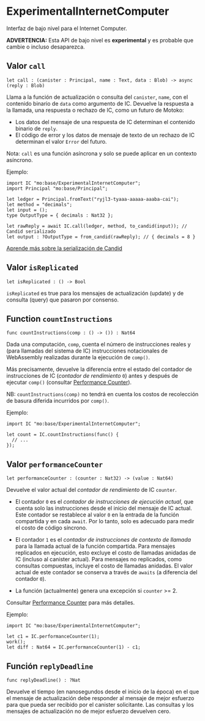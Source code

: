 # ExperimentalInternetComputer

Interfaz de bajo nivel para el Internet Computer.

**ADVERTENCIA:** Esta API de bajo nivel es **experimental** y es probable que
cambie o incluso desaparezca.

## Valor `call`

```motoko no-repl
let call : (canister : Principal, name : Text, data : Blob) -> async (reply : Blob)
```

Llama a la función de actualización o consulta del `canister`, `name`, con el
contenido binario de `data` como argumento de IC. Devuelve la respuesta a la
llamada, una respuesta o rechazo de IC, como un futuro de Motoko:

- Los datos del mensaje de una respuesta de IC determinan el contenido binario
  de `reply`.
- El código de error y los datos de mensaje de texto de un rechazo de IC
  determinan el valor `Error` del futuro.

Nota: `call` es una función asíncrona y solo se puede aplicar en un contexto
asíncrono.

Ejemplo:

```motoko no-repl
import IC "mo:base/ExperimentalInternetComputer";
import Principal "mo:base/Principal";

let ledger = Principal.fromText("ryjl3-tyaaa-aaaaa-aaaba-cai");
let method = "decimals";
let input = ();
type OutputType = { decimals : Nat32 };

let rawReply = await IC.call(ledger, method, to_candid(input)); // Candid serializado
let output : ?OutputType = from_candid(rawReply); // { decimals = 8 }
```

[Aprende más sobre la serialización de Candid](https://internetcomputer.org/docs/current/motoko/main/reference/language-manual#candid-serialization)

## Valor `isReplicated`
``` motoko no-repl
let isReplicated : () -> Bool
```

`isReplicated` es true para los mensajes de actualización (update) y de consulta (query) que pasaron por consenso.

## Function `countInstructions`
``` motoko no-repl
func countInstructions(comp : () -> ()) : Nat64
```

Dada una computación, `comp`, cuenta el número de instrucciones reales y (para
llamadas del sistema de IC) instrucciones notacionales de WebAssembly realizadas
durante la ejecución de `comp()`.

Más precisamente, devuelve la diferencia entre el estado del contador de
instrucciones de IC (_contador de rendimiento_ `0`) antes y después de ejecutar
`comp()` (consultar
[Performance Counter](https://internetcomputer.org/docs/current/references/ic-interface-spec#system-api-performance-counter)).

NB: `countInstructions(comp)` no tendrá en cuenta los costos de recolección de
basura diferida incurridos por `comp()`.

Ejemplo:

```motoko no-repl
import IC "mo:base/ExperimentalInternetComputer";

let count = IC.countInstructions(func() {
  // ...
});
```

## Valor `performanceCounter`

```motoko no-repl
let performanceCounter : (counter : Nat32) -> (value : Nat64)
```

Devuelve el valor actual del _contador de rendimiento_ de IC `counter`.

- El contador `0` es el _contador de instrucciones de ejecución actual_, que
  cuenta solo las instrucciones desde el inicio del mensaje de IC actual. Este
  contador se restablece al valor `0` en la entrada de la función compartida y
  en cada `await`. Por lo tanto, solo es adecuado para medir el costo de código
  síncrono.

- El contador `1` es el _contador de instrucciones de contexto de llamada_ para
  la llamada actual de la función compartida. Para mensajes replicados en
  ejecución, esto excluye el costo de llamadas anidadas de IC (incluso al
  canister actual). Para mensajes no replicados, como consultas compuestas,
  incluye el costo de llamadas anidadas. El valor actual de este contador se
  conserva a través de `awaits` (a diferencia del contador `0`).

- La función (actualmente) genera una excepción si `counter` >= 2.

Consultar
[Performance Counter](https://internetcomputer.org/docs/current/references/ic-interface-spec#system-api-performance-counter)
para más detalles.

Ejemplo:

```motoko no-repl
import IC "mo:base/ExperimentalInternetComputer";

let c1 = IC.performanceCounter(1);
work();
let diff : Nat64 = IC.performanceCounter(1) - c1;
```

## Función `replyDeadline`

```motoko no-repl
func replyDeadline() : ?Nat
```

Devuelve el tiempo (en nanosegundos desde el inicio de la época) en el que el
mensaje de actualización debe responder al mensaje de mejor esfuerzo para que
pueda ser recibido por el canister solicitante. Las consultas y los mensajes de
actualización no de mejor esfuerzo devuelven cero.

